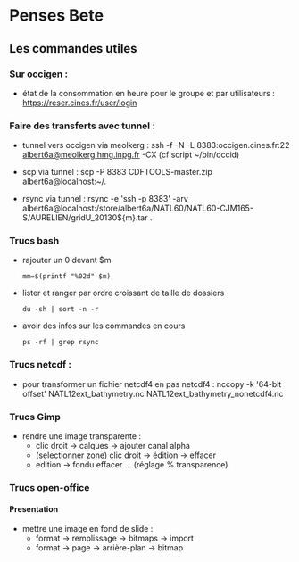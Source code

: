 # Penses Bete

## Les commandes utiles

### Sur occigen :
* état de la consommation en heure pour le groupe et par utilisateurs : https://reser.cines.fr/user/login

### Faire des transferts avec tunnel :

* tunnel vers occigen via meolkerg : ssh -f -N -L 8383:occigen.cines.fr:22 albert6a@meolkerg.hmg.inpg.fr -CX (cf script ~/bin/occid)

* scp via tunnel : scp -P 8383 CDFTOOLS-master.zip albert6a@localhost:~/.

* rsync via tunnel : rsync -e 'ssh -p 8383' -arv albert6a@localhost:/store/albert6a/NATL60/NATL60-CJM165-S/AURELIEN/gridU_20130${m}.tar .

### Trucs bash

* rajouter un 0 devant $m 

      mm=$(printf "%02d" $m)
    
* lister et ranger par ordre croissant de taille de dossiers    

      du -sh | sort -n -r
      
* avoir des infos sur les commandes en cours

      ps -rf | grep rsync

### Trucs netcdf :

* pour transformer un fichier netcdf4 en pas netcdf4 : nccopy -k '64-bit offset' NATL12ext_bathymetry.nc NATL12ext_bathymetry_nonetcdf4.nc


### Trucs Gimp

* rendre une image transparente :
  * clic droit -> calques -> ajouter canal alpha
  * (selectionner zone) clic droit -> édition -> effacer
  * edition -> fondu effacer ... (réglage % transparence)
  
### Trucs open-office

#### Presentation

* mettre une image en fond de slide :
  * format -> remplissage -> bitmaps -> import
  * format -> page -> arrière-plan -> bitmap
